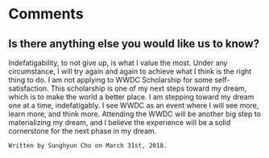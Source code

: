 # Comments
## Is there anything else you would like us to know?

Indefatigability, to not give up, is what I value the most. Under any circumstance, I will try again and again to achieve what I think is the right thing to do. I am not applying to WWDC Scholarship for some self-satisfaction.  This scholarship is one of my next steps toward my dream, which is to make the world a better place.  I am stepping toward my dream one at a time, indefatigably. I see WWDC as an event where I will see more, learn more, and think more. Attending the WWDC will be another big step to materializing my dream, and I believe the experience will be a solid cornerstone for the next phase in my dream.  


    Written by Sunghyun Cho on March 31st, 2018.